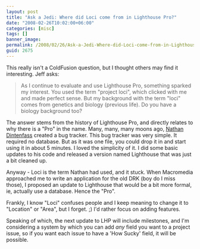 ```yaml
---
layout: post
title: "Ask a Jedi: Where did Loci come from in Lighthouse Pro?"
date: "2008-02-26T10:02:00+06:00"
categories: [misc]
tags: []
banner_image: 
permalink: /2008/02/26/Ask-a-Jedi-Where-did-Loci-come-from-in-Lighthouse-Pro
guid: 2675
---
```


This really isn't a ColdFusion question, but I thought others may find it interesting. Jeff asks:

<blockquote>
<p>
As I continue to evaluate and use Lighthouse Pro, something sparked my interest. You used the term "project loci", which clicked with me and made perfect sense. But my background with the term "loci" comes from genetics and biology (previous life). Do you have a biology background too?
</p>
</blockquote>

The answer stems from the history of Lighthouse Pro, and directly relates to why there is a "Pro" in the name. Many, many, many moons ago, <a href="http://nathan.dintenfass.com/">Nathan Dintenfass</a> created a bug tracker. This bug tracker was very simple. It required no database. But as it was one file, you could drop it in and start using it in about 5 minutes. I loved the simplicity of it. I did some basic updates to his code and released a version named Lighthouse that was just a bit cleaned up. 

Anyway - Loci is the term Nathan had used, and it stuck. When Macromedia approached me to write an application for the old DRK (boy do I miss those), I proposed an update to Lighthouse that would be a bit more formal, ie, actually use a database. Hence the "Pro". 

Frankly, I know "Loci" confuses people and I keep meaning to change it to "Location" or "Area", but I forget. ;) I'd rather focus on adding features. 

Speaking of which, the next update to LHP will include milestones, and I'm considering a system by which you can add <i>any</i> field you want to a project issue, so if you want each issue to have a 'How Sucky' field, it will be possible.